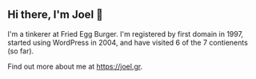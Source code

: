 ## Hi there, I'm Joel 👋

I'm a tinkerer at Fried Egg Burger. I'm registered by first domain in 1997, started using WordPress in 2004, and have visited 6 of the 7 contienents (so far). 

Find out more about me at https://joel.gr.

<!--
**joelgratcyk/joelgratcyk** is a ✨ _special_ ✨ repository because its `README.md` (this file) appears on your GitHub profile.

Here are some ideas to get you started:

- 🔭 I’m currently working on ...
- 🌱 I’m currently learning ...
- 👯 I’m looking to collaborate on ...
- 🤔 I’m looking for help with ...
- 💬 Ask me about ...
- 📫 How to reach me: ...
- 😄 Pronouns: ...
- ⚡ Fun fact: ...
-->
